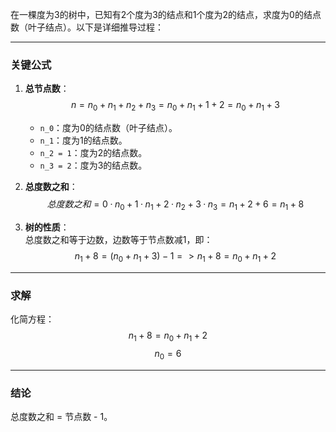 在一棵度为3的树中，已知有2个度为3的结点和1个度为2的结点，求度为0的结点数（叶子结点）。以下是详细推导过程：

---

### **关键公式**
1. **总节点数**：  
   $$
   n = n_0 + n_1 + n_2 + n_3 = n_0 + n_1 + 1 + 2 = n_0 + n_1 + 3
   $$
   - `n_0`：度为0的结点数（叶子结点）。  
   - `n_1`：度为1的结点数。  
   - `n_2 = 1`：度为2的结点数。  
   - `n_3 = 2`：度为3的结点数。

2. **总度数之和**：  
   $$
   总度数之和 = 0 · n_0 + 1 · n_1 + 2 · n_2 + 3 · n_3 = n_1 + 2 + 6 = n_1 + 8
   $$

3. **树的性质**：  
   总度数之和等于边数，边数等于节点数减1，即：  
   $$
   n_1 + 8 = (n_0 + n_1 + 3) - 1 => n_1 + 8 = n_0 + n_1 + 2
   $$

---

### **求解**
化简方程：  
$$
n_1 + 8 = n_0 + n_1 + 2
$$
$$
n_0 = 6
$$

---

### **结论**
总度数之和 = 节点数 - 1。
